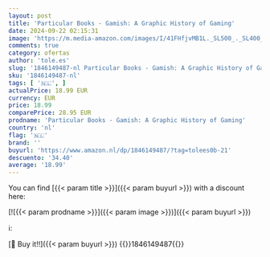 ```yaml
---
layout: post
title: 'Particular Books - Gamish: A Graphic History of Gaming'
date: 2024-09-22 02:15:31
image: 'https://m.media-amazon.com/images/I/41FHfjvMB1L._SL500_._SL400_.jpg'
comments: true
category: ofertas
author: 'tole.es'
slug: '1846149487-nl Particular Books - Gamish: A Graphic History of Gaming'
sku: '1846149487-nl'
tags: [ '🇳🇱', ]
actualPrice: 18.99 EUR
currency: EUR
price: 18.99
comparePrice: 28.95 EUR
prodname: 'Particular Books - Gamish: A Graphic History of Gaming'
country: 'nl'
flag: '🇳🇱'
brand: ''
buyurl: 'https://www.amazon.nl/dp/1846149487/?tag=tolees0b-21'
descuento: '34.40'
average: '18.99'
---
```


You can find [{{< param title >}}]({{< param buyurl >}}) with a discount here:

[![{{< param prodname >}}]({{< param image >}})]({{< param buyurl >}})

ℹ️:


[🛒 Buy it!!]({{< param buyurl >}})
{{<world>}}1846149487{{</world>}}
